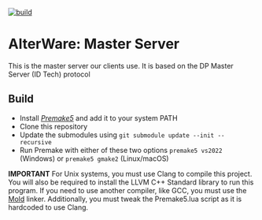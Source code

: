 [![build](https://github.com/alterware/master-server/workflows/Build/badge.svg)](https://github.com/alterware/master-server/actions)


# AlterWare: Master Server
This is the master server our clients use. It is based on the DP Master Server (ID Tech) protocol

## Build
- Install [*Premake5*](https://premake.github.io) and add it to your system PATH
- Clone this repository
- Update the submodules using ``git submodule update --init --recursive``
- Run Premake with either of these two options ``premake5 vs2022`` (Windows) or ``premake5 gmake2`` (Linux/macOS)

**IMPORTANT**
For Unix systems, you must use Clang to compile this project. You will also be required to install the LLVM C++ Standard library to run this program.
If you need to use another compiler, like GCC, you must use the [Mold](https://github.com/rui314/mold) linker. Additionally, you must tweak the Premake5.lua script as it is hardcoded to use Clang.
